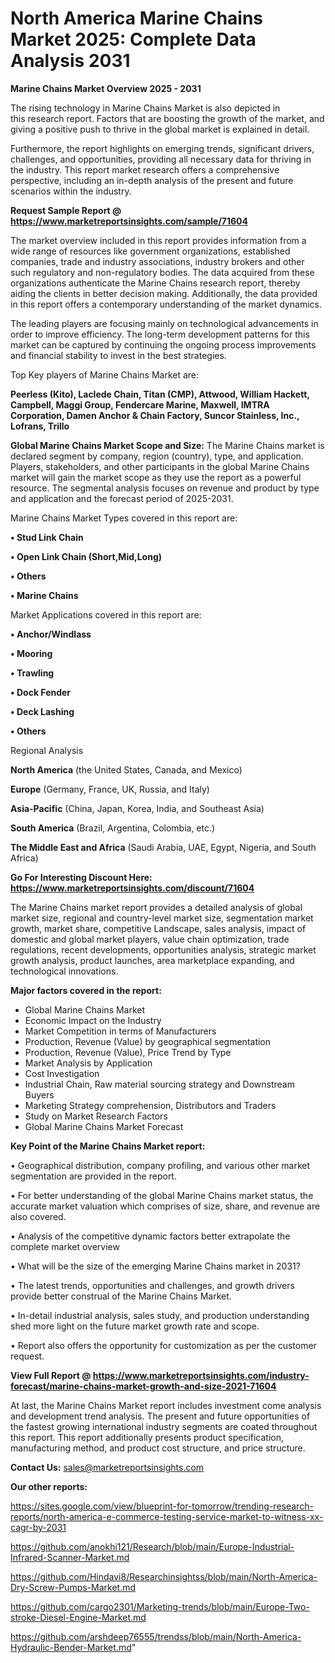 # North America Marine Chains Market 2025: Complete Data Analysis 2031

<Strong> Marine Chains Market Overview 2025 - 2031</strong>

The rising technology in Marine Chains Market is also depicted in this research report. Factors that are boosting the growth of the market, and giving a positive push to thrive in the global market is explained in detail.

Furthermore, the report highlights on emerging trends, significant drivers, challenges, and opportunities, providing all necessary data for thriving in the industry. This report market research offers a comprehensive perspective, including an in-depth analysis of the present and future scenarios within the industry.

<strong>Request Sample Report @ <a href=https://www.marketreportsinsights.com/sample/71604>https://www.marketreportsinsights.com/sample/71604</a></strong>

The market overview included in this report provides information from a wide range of resources like government organizations, established companies, trade and industry associations, industry brokers and other such regulatory and non-regulatory bodies. The data acquired from these organizations authenticate the Marine Chains research report, thereby aiding the clients in better decision making. Additionally, the data provided in this report offers a contemporary understanding of the market dynamics.

The leading players are focusing mainly on technological advancements in order to improve efficiency. The long-term development patterns for this market can be captured by continuing the ongoing process improvements and financial stability to invest in the best strategies.

Top Key players of Marine Chains Market are:

<strong>Peerless (Kito), Laclede Chain, Titan (CMP), Attwood, William Hackett, Campbell, Maggi Group, Fendercare Marine, Maxwell, IMTRA Corporation, Damen Anchor & Chain Factory, Suncor Stainless, Inc., Lofrans, Trillo</strong>

<strong><b>Global Marine Chains Market Scope and Size:</b></strong>
The Marine Chains market is declared segment by company, region (country), type, and application. Players, stakeholders, and other participants in the global Marine Chains market will gain the market scope as they use the report as a powerful resource. The segmental analysis focuses on revenue and product by type and application and the forecast period of 2025-2031.

Marine Chains Market Types covered in this report are:

<strong>• Stud Link Chain

• Open Link Chain (Short,Mid,Long)

• Others

• Marine Chains</strong>

Market Applications covered in this report are:

<strong>• Anchor/Windlass

• Mooring

• Trawling

• Dock Fender

• Deck Lashing

• Others</strong> 

Regional Analysis

<strong>North America</strong> (the United States, Canada, and Mexico)

<strong>Europe</strong> (Germany, France, UK, Russia, and Italy)

<strong>Asia-Pacific</strong> (China, Japan, Korea, India, and Southeast Asia)

<strong>South America</strong> (Brazil, Argentina, Colombia, etc.)

<strong>The Middle East and Africa</strong> (Saudi Arabia, UAE, Egypt, Nigeria, and South Africa)

<strong>Go For Interesting Discount Here: <a href=https://www.marketreportsinsights.com/discount/71604>https://www.marketreportsinsights.com/discount/71604</a></strong>

The Marine Chains market report provides a detailed analysis of global market size, regional and country-level market size, segmentation market growth, market share, competitive Landscape, sales analysis, impact of domestic and global market players, value chain optimization, trade regulations, recent developments, opportunities analysis, strategic market growth analysis, product launches, area marketplace expanding, and technological innovations.

<strong><b>Major factors covered in the report:</b></strong>
<ul>
  <li>Global Marine Chains Market </li>
  <li>Economic Impact on the Industry</li>
  <li>Market Competition in terms of Manufacturers</li>
  <li>Production, Revenue (Value) by geographical segmentation</li>
  <li>Production, Revenue (Value), Price Trend by Type</li>
  <li>Market Analysis by Application</li>
  <li>Cost Investigation</li>
  <li>Industrial Chain, Raw material sourcing strategy and Downstream Buyers</li>
  <li>Marketing Strategy comprehension, Distributors and Traders</li>
  <li>Study on Market Research Factors</li>
  <li>Global Marine Chains Market Forecast</li>
</ul>

<strong><b>Key Point of the Marine Chains Market report:</b></strong>

• Geographical distribution, company profiling, and various other market segmentation are provided in the report.

• For better understanding of the global Marine Chains market status, the accurate market valuation which comprises of size, share, and revenue are also covered.

• Analysis of the competitive dynamic factors better extrapolate the complete market overview

• What will be the size of the emerging Marine Chains market in 2031?

• The latest trends, opportunities and challenges, and growth drivers provide better construal of the Marine Chains Market.

• In-detail industrial analysis, sales study, and production understanding shed more light on the future market growth rate and scope.

• Report also offers the opportunity for customization as per the customer request.

<strong><b>View Full Report @ <a href=https://www.marketreportsinsights.com/industry-forecast/marine-chains-market-growth-and-size-2021-71604>https://www.marketreportsinsights.com/industry-forecast/marine-chains-market-growth-and-size-2021-71604</a></b></strong>


At last, the Marine Chains Market report includes investment come analysis and development trend analysis. The present and future opportunities of the fastest growing international industry segments are coated throughout this report. This report additionally presents product specification, manufacturing method, and product cost structure, and price structure.

<strong>Contact Us:</strong>
sales@marketreportsinsights.com

<strong>Our other reports:</strong>

<a href=https://sites.google.com/view/blueprint-for-tomorrow/trending-research-reports/north-america-e-commerce-testing-service-market-to-witness-xx-cagr-by-2031>https://sites.google.com/view/blueprint-for-tomorrow/trending-research-reports/north-america-e-commerce-testing-service-market-to-witness-xx-cagr-by-2031</a>

<a href=https://github.com/anokhi121/Research/blob/main/Europe-Industrial-Infrared-Scanner-Market.md>https://github.com/anokhi121/Research/blob/main/Europe-Industrial-Infrared-Scanner-Market.md</a>

<a href=https://github.com/Hindavi8/Researchinsightss/blob/main/North-America-Dry-Screw-Pumps-Market.md>https://github.com/Hindavi8/Researchinsightss/blob/main/North-America-Dry-Screw-Pumps-Market.md</a>

<a href=https://github.com/cargo2301/Marketing-trends/blob/main/Europe-Two-stroke-Diesel-Engine-Market.md>https://github.com/cargo2301/Marketing-trends/blob/main/Europe-Two-stroke-Diesel-Engine-Market.md</a>

<a href=https://github.com/arshdeep76555/trendss/blob/main/North-America-Hydraulic-Bender-Market.md>https://github.com/arshdeep76555/trendss/blob/main/North-America-Hydraulic-Bender-Market.md</a>"
